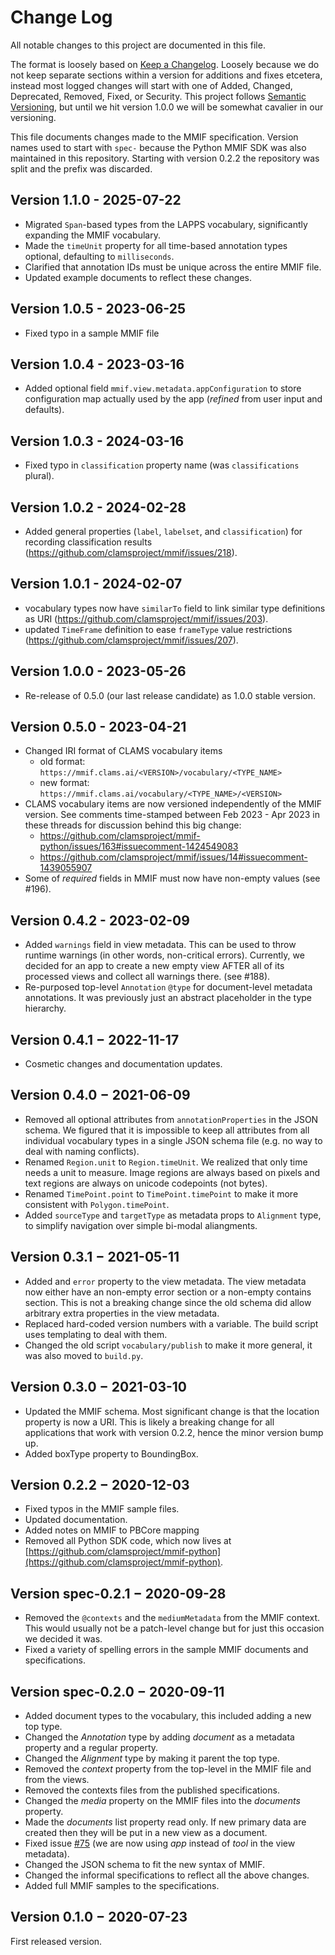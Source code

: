 # Change Log

All notable changes to this project are documented in this file.

The format is loosely based on [Keep a Changelog](http://keepachangelog.com/). Loosely because we do not keep separate sections within a version for additions and fixes etcetera, instead most logged changes will start with one of Added, Changed, Deprecated, Removed, Fixed, or Security. This project follows [Semantic Versioning](http://semver.org/), but until we hit version 1.0.0 we will be somewhat cavalier in our versioning.

This file documents changes made to the MMIF specification. Version names used to start with `spec-` because the Python MMIF SDK was also maintained in this repository. Starting with version 0.2.2 the repository was split and the prefix was discarded.

## Version 1.1.0 - 2025-07-22

- Migrated `Span`-based types from the LAPPS vocabulary, significantly expanding the MMIF vocabulary.
- Made the `timeUnit` property for all time-based annotation types optional, defaulting to `milliseconds`.
- Clarified that annotation IDs must be unique across the entire MMIF file.
- Updated example documents to reflect these changes.

## Version 1.0.5 - 2023-06-25
- Fixed typo in a sample MMIF file

## Version 1.0.4 - 2023-03-16
- Added optional field `mmif.view.metadata.appConfiguration` to store configuration map actually used by the app (_refined_ from user input and defaults).

## Version 1.0.3 - 2024-03-16
- Fixed typo in `classification` property name (was `classifications` plural).

## Version 1.0.2 - 2024-02-28
- Added general properties (`label`, `labelset`, and `classification`) for recording classification results (https://github.com/clamsproject/mmif/issues/218).

## Version 1.0.1 - 2024-02-07
- vocabulary types now have `similarTo` field to link similar type definitions as URI (https://github.com/clamsproject/mmif/issues/203).
- updated `TimeFrame` definition to ease `frameType` value restrictions (https://github.com/clamsproject/mmif/issues/207).

## Version 1.0.0 - 2023-05-26 

- Re-release of 0.5.0 (our last release candidate) as 1.0.0 stable version. 

## Version 0.5.0 - 2023-04-21

- Changed IRI format of CLAMS vocabulary items
    * old format: `https://mmif.clams.ai/<VERSION>/vocabulary/<TYPE_NAME>`
    * new format: `https://mmif.clams.ai/vocabulary/<TYPE_NAME>/<VERSION>`
- CLAMS vocabulary items are now versioned independently of the MMIF version. See comments time-stamped between Feb 2023 - Apr 2023 in these threads for discussion behind this big change: 
    - https://github.com/clamsproject/mmif-python/issues/163#issuecomment-1424549083
    - https://github.com/clamsproject/mmif/issues/14#issuecomment-1439055907
- Some of *required* fields in MMIF must now have non-empty values (see #196). 

## Version 0.4.2 - 2023-02-09 

- Added `warnings` field in view metadata. This can be used to throw runtime warnings (in other words, non-critical errors). Currently, we decided for an app to create a new empty view AFTER all of its processed views and collect all warnings there. (see #188). 
- Re-purposed top-level `Annotation` `@type` for document-level metadata annotations. It was previously just an abstract placeholder in the type hierarchy. 

## Version 0.4.1 − 2022-11-17

- Cosmetic changes and documentation updates.


## Version 0.4.0 − 2021-06-09

- Removed all optional attributes from `annotationProperties` in the JSON schema. We figured that it is impossible to keep all attributes from all individual vocabulary types in a single JSON schema file (e.g. no way to deal with naming conflicts).
- Renamed `Region.unit` to `Region.timeUnit`. We realized that only time needs a unit to measure. Image regions are always based on pixels and text regions are always on unicode codepoints (not bytes).
- Renamed `TimePoint.point` to `TimePoint.timePoint` to make it more consistent with `Polygon.timePoint`.
- Added `sourceType` and `targetType` as metadata props to `Alignment` type, to simplify navigation over simple bi-modal aliangments.

## Version 0.3.1 − 2021-05-11

- Added and `error` property to the view metadata. The view metadata now either have an non-empty error section or a non-empty contains section. This is not a breaking change since the old schema did allow arbitrary extra properties in the view metadata.
- Replaced hard-coded version numbers with a variable. The build script uses templating to deal with them.
- Changed the old script `vocabulary/publish` to make it more general, it was also moved to `build.py`.


## Version 0.3.0 − 2021-03-10

- Updated the MMIF schema. Most significant change is that the location property is now a URI. This is likely a breaking change for all applications that work with version 0.2.2, hence the minor version bump up.
- Added boxType property to BoundingBox.


## Version 0.2.2 − 2020-12-03

- Fixed typos in the MMIF sample files.
- Updated documentation.
- Added notes on MMIF to PBCore mapping
- Removed all Python SDK code, which now lives at [https://github.com/clamsproject/mmif-python](https://github.com/clamsproject/mmif-python).

## Version spec-0.2.1 − 2020-09-28

- Removed the `@contexts` and the `mediumMetadata` from the MMIF context. This would usually not be a patch-level change but for just this occasion we decided it was.
- Fixed a variety of spelling errors in the sample MMIF documents and specifications.


## Version spec-0.2.0 − 2020-09-11

- Added document types to the vocabulary, this included adding a new top type.
- Changed the *Annotation* type by adding *document* as a metadata property and a regular property.
- Changed the *Alignment* type by making it parent the top type.
- Removed the *context* property from the top-level in the MMIF file and from the views.
- Removed the contexts files from the published specifications.
- Changed the *media* property on the MMIF files into the *documents* property.
- Made the *documents* list property read only. If new primary data are created then they will be put in a new view as a document.
- Fixed issue [#75](https://github.com/clamsproject/mmif/issues/75) (we are now using *app* instead of *tool* in the view metadata).
- Changed the JSON schema to fit the new syntax of MMIF.
- Changed the informal specifications to reflect all the above changes.
- Added full MMIF samples to the specifications.


## Version 0.1.0 − 2020-07-23

First released version. 
